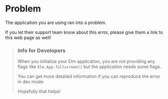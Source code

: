 # Problem

The application you are using ran into a problem.

If you let their support team know about this error, please give them a link to this web page as well!


> ### Info for Developers
>
> When you initialize your Elm application, you are not providing any flags like `Elm.App.fullscreen()` but the application needs some flags.
>
> You can get more detailed information if you can reproduce the error in dev mode.
>
> Hopefully that helps!
